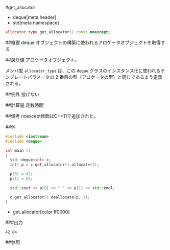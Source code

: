 #get_allocator
* deque[meta header]
* std[meta namespace]

```cpp
allocator_type get_allocator() const noexcept;
```

##概要
deque オブジェクトの構築に使われるアロケータオブジェクトを取得する


##戻り値
アロケータオブジェクト。

メンバ型 `allocator_type` は、この `deque` クラスのインスタンス化に使われるテンプレートパラメータの 2 番目の型（アロケータの型）と同じであるよう定義される。


##例外
投げない


##計算量
定数時間


##備考
noexcept修飾はC++11で追加された。


##例
```cpp
#include <iostream>
#include <deque>

int main ()
{
  std::deque<int> c;
  int* p = c.get_allocator().allocate(2);

  p[0] = 42;
  p[1] = 84;

  std::cout << p[0] << " " << p[1] << std::endl;

  c.get_allocator().deallocate(p, 2);
}
```
* get_allocator[color ff0000]

###出力
```
42 84
```

##参照


